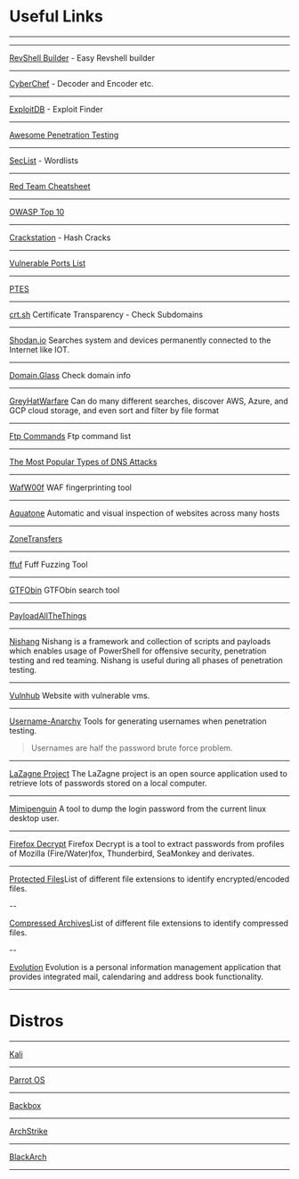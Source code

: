 # Useful Links
---


---

[RevShell Builder](https://www.revshells.com/) - Easy Revshell builder

---

[CyberChef](https://gchq.github.io/CyberChef/) - Decoder and Encoder etc.

---

[ExploitDB](https://www.exploit-db.com/) - Exploit Finder

---

[Awesome Penetration Testing](https://github.com/enaqx/awesome-pentest)

---

[SecList](https://github.com/danielmiessler/SecLists) - Wordlists

---

[Red Team Cheatsheet](https://www.ired.team/offensive-security-experiments/offensive-security-cheetsheets)

---

[OWASP Top 10](https://owasp.org/www-project-top-ten/)

---

[Crackstation](https://crackstation.net/) - Hash Cracks

---

[Vulnerable Ports List](https://github.com/nixawk/pentest-wiki/blob/master/3.Exploitation-Tools/Network-Exploitation/ports_number.md)

---

[PTES](http://www.pentest-standard.org/index.php/Main_Page)

---

[crt.sh](https://crt.sh/) Certificate Transparency - Check Subdomains

---

[Shodan.io](https://www.shodan.io/) Searches system and devices permanently connected to the Internet like IOT.

---

[Domain.Glass](https://domain.glass/) Check domain info

---

[GreyHatWarfare](https://buckets.grayhatwarfare.com/) Can do many different searches, discover AWS, Azure, and GCP cloud storage, and even sort and filter by file format

---

[Ftp Commands](https://www.smartfile.com/blog/the-ultimate-ftp-commands-list/) Ftp command list

---

[The Most Popular Types of DNS Attacks](https://securitytrails.com/blog/most-popular-types-dns-attacks)

---

[WafW00f](https://github.com/EnableSecurity/wafw00f) WAF fingerprinting tool

---

[Aquatone](https://github.com/michenriksen/aquatone) Automatic and visual inspection of websites across many hosts

---

[ZoneTransfers](https://hackertarget.com/zone-transfer/)

---

[ffuf](https://github.com/ffuf/ffuf) Fuff Fuzzing Tool

---

[GTFObin](https://gtfobins.github.io/) GTFObin search tool

---

[PayloadAllTheThings](https://github.com/swisskyrepo/PayloadsAllTheThings)

---

[Nishang](https://github.com/samratashok/nishang) Nishang is a framework and collection of scripts and payloads which enables usage of PowerShell for offensive security, penetration testing and red teaming. Nishang is useful during all phases of penetration testing.

---

[Vulnhub](https://www.vulnhub.com/) Website with vulnerable vms.

---

[Username-Anarchy](https://github.com/urbanadventurer/username-anarchy) Tools for generating usernames when penetration testing. 
> Usernames are half the password brute force problem.

---

[LaZagne Project](https://github.com/AlessandroZ/LaZagne) The LaZagne project is an open source application used to retrieve lots of passwords stored on a local computer.

---

[Mimipenguin](https://github.com/huntergregal/mimipenguin) A tool to dump the login password from the current linux desktop user.

---

[Firefox Decrypt](https://github.com/unode/firefox_decrypt) Firefox Decrypt is a tool to extract passwords from profiles of Mozilla (Fire/Water)fox, Thunderbird, SeaMonkey and derivates.

---

[Protected Files](https://fileinfo.com/filetypes/encoded)List of different file extensions to identify encrypted/encoded files.

--

[Compressed Archives](https://fileinfo.com/filetypes/compressed)List of different file extensions to identify compressed files.

--

[Evolution](https://wiki.gnome.org/Apps/Evolution) Evolution is a personal information management application that provides integrated mail, calendaring and address book functionality.

---

# Distros

---

[Kali](https://www.kali.org/get-kali/)

---

[Parrot OS](https://www.parrotsec.org/download/)

---

[Backbox](https://www.backbox.org/)

---

[ArchStrike](https://archstrike.org/)

---

[BlackArch](https://blackarch.org/)

---

